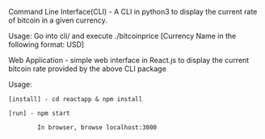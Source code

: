 Command Line Interface(CLI) - A CLI in python3 to display the current rate of bitcoin in a given currency.

Usage: Go into cli/ and execute ./bitcoinprice [Currency Name in the following format: USD]

Web Application - simple web interface in React.js to display the current bitcoin rate provided by the above CLI package

Usage:
    
    [install] - cd reactapp & npm install
    
    [run] - npm start
            
            In browser, browse localhost:3000
